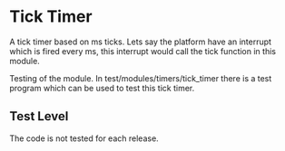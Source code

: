 Tick Timer
==========

A tick timer based on ms ticks. Lets say the platform have an
interrupt which is fired every ms, this interrupt would call the tick
function in this module.

Testing of the module. In test/modules/timers/tick_timer there is a
test program which can be used to test this tick timer.

Test Level
----------

The code is not tested for each release.
